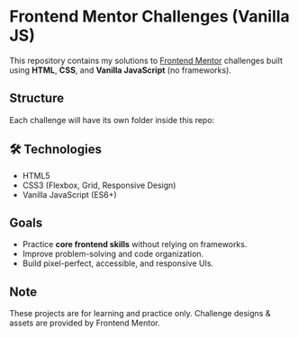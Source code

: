 # Frontend Mentor Challenges (Vanilla JS)

This repository contains my solutions to [Frontend Mentor](https://www.frontendmentor.io/) challenges built using **HTML**, **CSS**, and **Vanilla JavaScript** (no frameworks).

##  Structure
Each challenge will have its own folder inside this repo:


## 🛠️ Technologies
- HTML5
- CSS3 (Flexbox, Grid, Responsive Design)
- Vanilla JavaScript (ES6+)

##  Goals
- Practice **core frontend skills** without relying on frameworks.
- Improve problem-solving and code organization.
- Build pixel-perfect, accessible, and responsive UIs.

##  Note
These projects are for learning and practice only. Challenge designs & assets are provided by Frontend Mentor.



